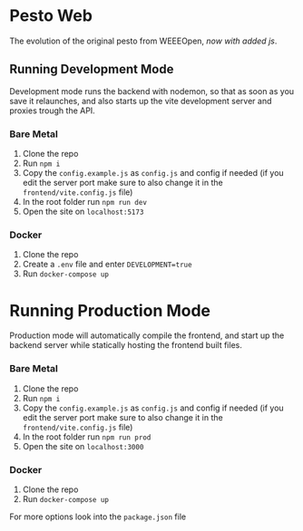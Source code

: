 # Pesto Web

The evolution of the original pesto from WEEEOpen, *now with added js*.

## Running Development Mode

Development mode runs the backend with nodemon, so that as soon as you save it relaunches, and also starts up the vite development server and proxies trough the API.

### Bare Metal
1. Clone the repo
2. Run `npm i`
3. Copy the `config.example.js` as `config.js` and config if needed (if you edit the server port make sure to also change it in the `frontend/vite.config.js` file)
4. In the root folder run `npm run dev`
5. Open the site on `localhost:5173`

### Docker
1. Clone the repo
2. Create a `.env` file and enter `DEVELOPMENT=true`
3. Run `docker-compose up`

# Running Production Mode

Production mode will automatically compile the frontend, and start up the backend server while statically hosting the frontend built files.

### Bare Metal
1. Clone the repo
2. Run `npm i`
3. Copy the `config.example.js` as `config.js` and config if needed (if you edit the server port make sure to also change it in the `frontend/vite.config.js` file)
4. In the root folder run `npm run prod`
5. Open the site on `localhost:3000`

### Docker
1. Clone the repo
2. Run `docker-compose up`


For more options look into the `package.json` file

